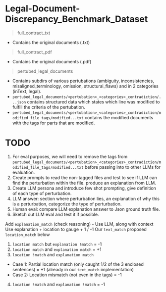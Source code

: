 # Legal-Document-Discrepancy_Benchmark_Dataset

> full_contract_txt
- Contains the original documents (.txt)

> full_contract_pdf
- Contains the original documents (.pdf)

> pertubed_legal_documents
- Contains subdirs of various pertubations (ambiguity, inconsistencies, misaligned_terminology, omission, structural_flaws) and in 2 categories (inText, legal).
- `pertubed_legal_documents/<pertubation>_<categories>_contradiction/...json` contains structured data which states which line was modified to fulfill the criteria of the pertubation. 
- `pertubed_legal_documents/<pertubation>_<categories>_contradiction/modified_file_tags/modified...txt` contains the modified documents with the tags for parts that are modified.

# TODO
1. For eval purposes, we will need to remove the tags from `pertubed_legal_documents/<pertubation>_<categories>_contradiction/modified_file_tags/modified...txt` before passing into to other LLMs for evaluation.
2. Create prompts to read the non-tagged files and test to see if LLM can find the perturbation within the file. produce an explanation from LLM.
3. Create LLM persona and introduce few shot prompting, give definition of each type of perturbation.
4. LLM answer: section where perturbation lies, an explanation of why this is a perturbation, categorize the type of perturbation.
5. Human eval: compare LLM explanation answer to Json ground truth file.
6. Sketch out LLM eval and test it if possible.

Add `explanation_match` (check reasoning) - Use LLM, along with context
Use explanation + location to gauge + 1 / -1
Our `text_match` proposed `location_match` below
1) `location match` but `explanation !match` = -1
2) `location match` and `explanation match` = +1
3) `location !match` and `explanation match` 
- Case 1: Partial location match (only caught 1/2 of the 3 enclosed sentences) = +1 (already in our `text_match` implementation)
- Case 2: Location mismatch (not even in the tags) = -1 
4) `location !match` and `explanation !match` = -1